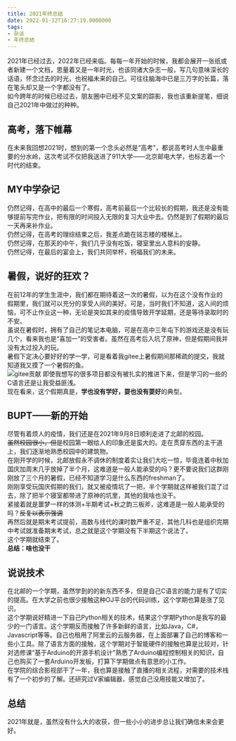 ```yaml
---
title: 2021年终总结
date: 2022-01-12T16:27:19.0000000
tags:
- 杂谈
- 年终总结
---
```



2021年已经过去，2022年已经来临。每每一年开始的时候，我都会展开一张纸或者新建一个文档，思量着又是一年时光，也该同诸大杂志一般，写几句意味深长的话语，怀念过去的时光，也祝福未来的自己。可往往脑海中已是三万字的长篇，落在笔头却又是一个字都没有了。  
如今跨年的时候已经过去，朋友圈中已经不见文案的踪影，我也该重新提笔，细说自己2021年中做过的种种。  

<!--more-->
## 高考，落下帷幕
在未来我回想2021时，想到的第一个念头必然是“高考”，都说高考时人生中最重要的分水岭，这次考试不仅把我送进了911大学——北京邮电大学，也标志着一个时代的结束。  

## MY中学杂记
仍然记得，在高中的最后一个寒假，高考前最后一个比较长的假期，我还是没有能够提前写完作业，把有限的时间投入无限的复习大业中去。仍然是到了假期的最后一天再来补作业。  
仍然记得，在高考的理综结束之后，我差点跪在铭志楼的楼梯上。  
仍然记得，在那天的中午，我们几乎没有吃饭，寝室里出人意料的安静。  
仍然记得，在最后的宴会上，我们共同举杯，祝福我们的未来。  

## 暑假，说好的狂欢？
在前12年的学生生涯中，我们都在期待着这一次的暑假，以为在这个没有作业的假期里，我们就可以充分的享受人间的美好。可是，当时我们不知道，这人间的烦恼，可不止作业这一种，无论是突如其来的疫情导致开学延期，还是等待录取时的不安。  
虽说在暑假时，拥有了自己的笔记本电脑，可是在高中三年屯下的游戏还是没有玩几个，看来我也是“喜加一”的受害者。虽然在高考后入坑了原神，但是假期间我并没有太过投入的玩。  
暑假下定决心要好好的学一学，可是看着我gitee上暑假期间那稀疏的提交，我就知道我又摸了一个暑假的鱼。  
![gitee贡献](./2021-final/1.webp)
即使我想写的很多项目都没有被扎实的推进下来，但是学习的一些的C语言还是让我受益匪浅。  
现在看来，这个假期真是，**学也没有学好，耍也没有耍好**的典型。   

## BUPT——新的开始
尽管有着烦人的疫情，我们还是在2021年9月8日顺利走进了北邮的校园。  
~~虽然校园很小，但是~~校园第一眼给人的印象还是蛮大的。走在贯穿东西的主干道上，我们逐渐地熟悉校园中的建筑物。  
在刚开学的时候，北邮放假永不调休的制度着实让我们大吃一惊，毕竟连着中秋加国庆加周末几乎放掉了半个月，这难道是一般人能承受的吗？更不要说我们这群刚刚放了三个月的暑假，已经不知道学习是什么东西的freshman了。  
刚刚享受玩国庆假期的我们，就又被疫情坑了一把，半个学期就这样被我们混了过去，除了把半个寝室都带进了原神的坑里，其他的我啥也没干。  
紧接着就是噩梦一样的体测+半期考试+秋之韵三板斧，这难道是一般人能承受的吗？~~反复以表示强调~~  
再然后就是期末考试提前，高数与线代的课时数严重不足，其他几科也是组织完期中考试就准备期末考试，总之就是这个学期没有下半期这个说法了。   
这个学期就结束了。   
**总结：啥也没干**   

## 说说技术
在北邮的一个学期，虽然学到的的新东西不多，但是自己C语言的能力是有了切实的提高。在大学之前也很少接触这种OJ平台的代码训练，这个学期也算是涨了见识。   
这个学期说好精进一下自己Python相关的技术，结果这个学期Python是我写的最少的一门语言。这个学期反而接触了许多新鲜的语言，比如Java，C#，Javascript等等。自己也租用了阿里云的云服务器，在上面部署了自己的博客和一些小工具。除了语言方面的接触，这个学期对于智能硬件的接触也算是比较对，针对选修课“基于Arduino的开源手机设计”熟悉了Arduino编程控制相关的知识，自己也购买了一套Arduino开发板，打算下学期做点有意思的小工作。   
在学院的综合影视部干了一年，我也算是接触了直播的相关流程，对需要的技术栈有了一个初步的了解。还研究过V家编辑器，感觉自己没用技能又增加了。  

## 总结
2021年就是，虽然没有什么大的收获，但一些小小的进步总让我们确信未来会更好。

